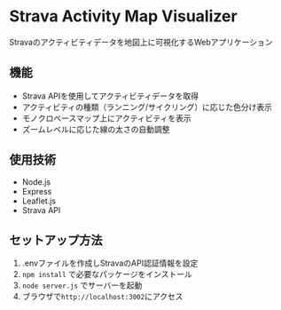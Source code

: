 # Strava Activity Map Visualizer

Stravaのアクティビティデータを地図上に可視化するWebアプリケーション

## 機能
- Strava APIを使用してアクティビティデータを取得
- アクティビティの種類（ランニング/サイクリング）に応じた色分け表示
- モノクロベースマップ上にアクティビティを表示
- ズームレベルに応じた線の太さの自動調整

## 使用技術
- Node.js
- Express
- Leaflet.js
- Strava API

## セットアップ方法
1. .envファイルを作成しStravaのAPI認証情報を設定
2. `npm install` で必要なパッケージをインストール
3. `node server.js` でサーバーを起動
4. ブラウザで`http://localhost:3002`にアクセス